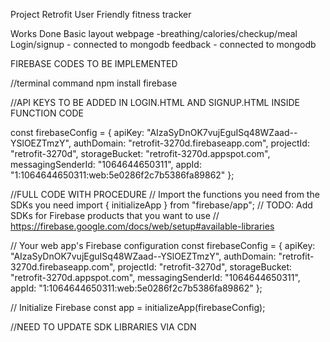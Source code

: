 Project Retrofit
User Friendly fitness tracker


Works Done
Basic layout webpage -breathing/calories/checkup/meal
Login/signup - connected to mongodb
feedback - connected to mongodb

FIREBASE CODES TO BE IMPLEMENTED

//terminal command
npm install firebase

//API KEYS TO BE ADDED IN LOGIN.HTML AND SIGNUP.HTML INSIDE FUNCTION CODE 

const firebaseConfig = {
  apiKey: "AIzaSyDnOK7vujEguISq48WZaad--YSlOEZTmzY",
  authDomain: "retrofit-3270d.firebaseapp.com",
  projectId: "retrofit-3270d",
  storageBucket: "retrofit-3270d.appspot.com",
  messagingSenderId: "1064644650311",
  appId: "1:1064644650311:web:5e0286f2c7b5386fa89862"
};


//FULL CODE WITH PROCEDURE 
// Import the functions you need from the SDKs you need
import { initializeApp } from "firebase/app";
// TODO: Add SDKs for Firebase products that you want to use
// https://firebase.google.com/docs/web/setup#available-libraries

// Your web app's Firebase configuration
const firebaseConfig = {
  apiKey: "AIzaSyDnOK7vujEguISq48WZaad--YSlOEZTmzY",
  authDomain: "retrofit-3270d.firebaseapp.com",
  projectId: "retrofit-3270d",
  storageBucket: "retrofit-3270d.appspot.com",
  messagingSenderId: "1064644650311",
  appId: "1:1064644650311:web:5e0286f2c7b5386fa89862"
};

// Initialize Firebase
const app = initializeApp(firebaseConfig);


//NEED TO UPDATE SDK LIBRARIES VIA CDN





